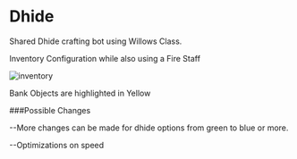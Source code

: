 # Dhide
Shared Dhide crafting bot using Willows Class. 

Inventory Configuration while also using a Fire Staff

![inventory](https://github.com/Maurd/Dhide/assets/70645454/8bb69028-82cf-4380-a0de-620765558ef6)

Bank Objects are highlighted in Yellow

###Possible Changes

--More changes can be made for dhide options from green to blue or more.

--Optimizations on speed
